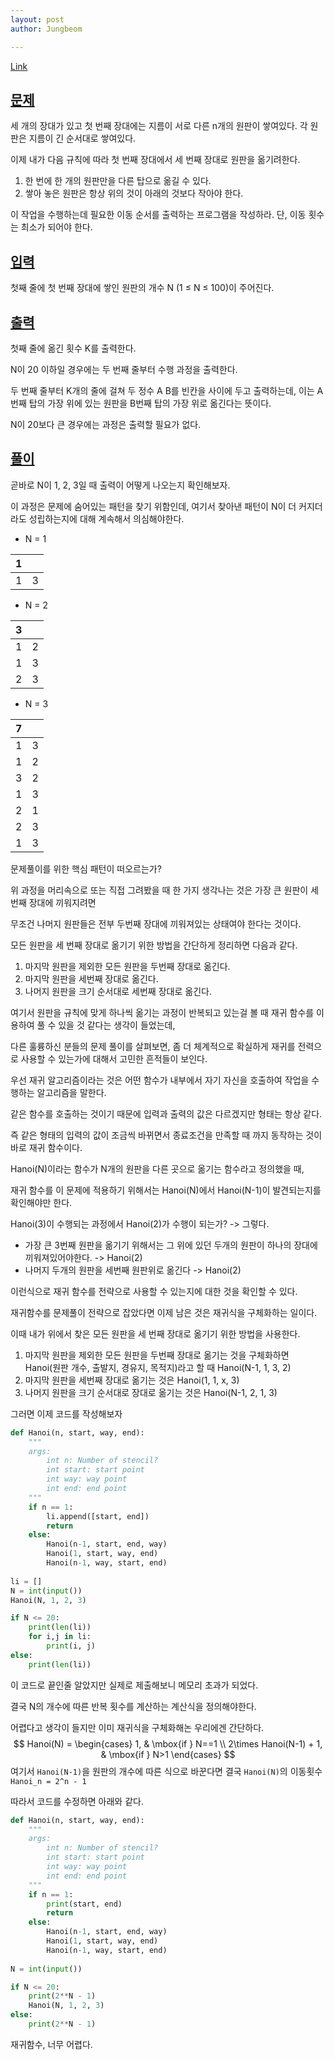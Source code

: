 ```yaml
---
layout: post
author: Jungbeom

---
```




[Link](https://www.acmicpc.net/problem/1914)

## <u>문제</u>

세 개의 장대가 있고 첫 번째 장대에는 지름이 서로 다른 n개의 원판이 쌓여있다. 각 원판은 지름이 긴 순서대로 쌓여있다.

이제 내가 다음 규칙에 따라 첫 번째 장대에서 세 번째 장대로 원판을 옮기려한다.

1. 한 번에 한 개의 원판만을 다른 탑으로 옮길 수 있다.
2. 쌓아 놓은 원판은 항상 위의 것이 아래의 것보다 작아야 한다.

이 작업을 수행하는데 필요한 이동 순서를 출력하는 프로그램을 작성하라. 단, 이동 횟수는 최소가 되어야 한다.



## <u>입력</u>

첫째 줄에 첫 번째 장대에 쌓인 원판의 개수 N (1 ≤ N ≤ 100)이 주어진다.



## <u>출력</u>

첫째 줄에 옮긴 횟수 K를 출력한다.

N이 20 이하일 경우에는 두 번째 줄부터 수행 과정을 출력한다.

두 번째 줄부터 K개의 줄에 걸쳐 두 정수 A B를 빈칸을 사이에 두고 출력하는데, 이는 A번째 탑의 가장 위에 있는 원판을 B번째 탑의 가장 위로 옮긴다는 뜻이다.

N이 20보다 큰 경우에는 과정은 출력할 필요가 없다.



## <u>풀이</u>

곧바로 N이 1, 2, 3일 때 출력이 어떻게 나오는지 확인해보자.

이 과정은 문제에 숨어있는 패턴을 찾기 위함인데, 여기서 찾아낸 패턴이 N이 더 커지더라도 성립하는지에 대해 계속해서 의심해야한다.

- N = 1

| 1    |      |
| ---- | ---- |
| 1    | 3    |

- N = 2

| 3    |      |
| ---- | ---- |
| 1    | 2    |
| 1    | 3    |
| 2    | 3    |

- N = 3

| 7    |      |
| ---- | ---- |
| 1    | 3    |
| 1    | 2    |
| 3    | 2    |
| 1    | 3    |
| 2    | 1    |
| 2    | 3    |
| 1    | 3    |

문제풀이를 위한 핵심 패턴이 떠오르는가?

위 과정을 머리속으로 또는 직접 그려봤을 때 한 가지 생각나는 것은 가장 큰 원판이 세 번째 장대에 끼워지려면

무조건 나머지 원판들은 전부 두번째 장대에 끼워져있는 상태여야 한다는 것이다. 

모든 원판을 세 번째 장대로 옮기기 위한 방법을 간단하게 정리하면 다음과 같다.

1. 마지막 원판을 제외한 모든 원판을 두번째 장대로 옮긴다.
2. 마지막 원판을 세번째 장대로 옮긴다.
3. 나머지 원판을 크기 순서대로 세번째 장대로 옮긴다.



여기서 원판을 규칙에 맞게 하나씩 옮기는 과정이 반복되고 있는걸 볼 때 재귀 함수를 이용하여 풀 수 있을 것 같다는 생각이 들었는데,

다른 훌륭하신 분들의 문제 풀이를 살펴보면, 좀 더 체계적으로 확실하게 재귀를 전력으로 사용할 수 있는가에 대해서 고민한 흔적들이 보인다.



우선 재귀 알고리즘이라는 것은 어떤 함수가 내부에서 자기 자신을 호출하여 작업을 수행하는 알고리즘을 말한다.

같은 함수를 호출하는 것이기 때문에 입력과 출력의 값은 다르겠지만 형태는 항상 같다.

즉 같은 형태의 입력의 값이 조금씩 바뀌면서 종료조건을 만족할 때 까지 동작하는 것이 바로 재귀 함수이다.



Hanoi(N)이라는 함수가 N개의 원판을 다른 곳으로 옮기는 함수라고 정의했을 때,

재귀 함수를 이 문제에 적용하기 위해서는 Hanoi(N)에서 Hanoi(N-1)이 발견되는지를 확인해야만 한다.

Hanoi(3)이 수행되는 과정에서 Hanoi(2)가 수행이 되는가? -> 그렇다.

- 가장 큰 3번째 원판을 옮기기 위해서는 그 위에 있던 두개의 원판이 하나의 장대에 끼워져있어야한다. -> Hanoi(2)
- 나머지 두개의 원판을 세번째 원판위로 옮긴다 -> Hanoi(2)

이런식으로 재귀 함수를 전략으로 사용할 수 있는지에 대한 것을 확인할 수 있다.



재귀함수를 문제풀이 전략으로 잡았다면 이제 남은 것은 재귀식을 구체화하는 일이다.

이때 내가 위에서 찾은 모든 원판을 세 번째 장대로 옮기기 위한 방법을 사용한다.

1. 마지막 원판을 제외한 모든 원판을 두번째 장대로 옮기는 것을 구체화하면 Hanoi(원판 개수, 출발지, 경유지, 목적지)라고 할 때 Hanoi(N-1, 1, 3, 2)
2. 마지막 원판을 세번째 장대로 옮기는 것은 Hanoi(1, 1, x, 3)
3. 나머지 원판을 크기 순서대로 장대로 옮기는 것은 Hanoi(N-1, 2, 1, 3)



그러면 이제 코드를 작성해보자

```python
def Hanoi(n, start, way, end):
    """
    args:
    	int n: Number of stencil?
    	int start: start point
    	int way: way point
    	int end: end point
    """
    if n == 1:
        li.append([start, end])
        return
    else:
        Hanoi(n-1, start, end, way)
        Hanoi(1, start, way, end)
        Hanoi(n-1, way, start, end)
    
li = []
N = int(input())
Hanoi(N, 1, 2, 3)

if N <= 20:
    print(len(li))
    for i,j in li:
        print(i, j)
else:
    print(len(li))
```

이 코드로 끝인줄 알았지만 실제로 제출해보니 메모리 초과가 되었다. 

결국 N의 개수에 따른 반복 횟수를 계산하는 계산식을 정의해야한다.

어렵다고 생각이 들지만 이미 재귀식을 구체화해논 우리에겐 간단하다.
$$
Hanoi(N) = 
\begin{cases}
1, & \mbox{if } N==1 \\
2\times Hanoi(N-1) + 1, & \mbox{if } N>1
\end{cases}
$$
여기서 `Hanoi(N-1)`을 원판의 개수에 따른 식으로 바꾼다면 결국 `Hanoi(N)`의 이동횟수 `Hanoi_n = 2^n - 1`

따라서 코드를 수정하면 아래와 같다.

```python
def Hanoi(n, start, way, end):
    """
    args:
    	int n: Number of stencil?
    	int start: start point
    	int way: way point
    	int end: end point
    """
    if n == 1:
        print(start, end)
        return
    else:
        Hanoi(n-1, start, end, way)
        Hanoi(1, start, way, end)
        Hanoi(n-1, way, start, end)
    
N = int(input())

if N <= 20:
    print(2**N - 1)
    Hanoi(N, 1, 2, 3)
else:
    print(2**N - 1)
```

재귀함수, 너무 어렵다.